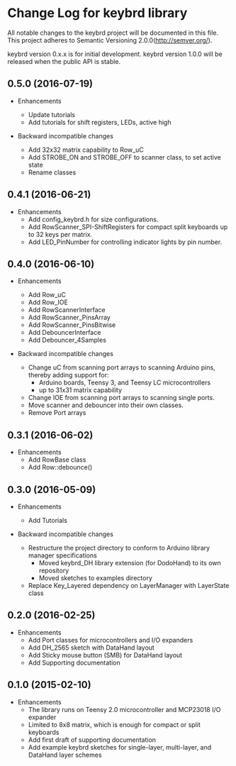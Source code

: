 Change Log for keybrd library
=============================
All notable changes to the keybrd project will be documented in this file.
This project adheres to Semantic Versioning 2.0.0(http://semver.org/).

keybrd version 0.x.x is for initial development.
keybrd version 1.0.0 will be released when the public API is stable.

<!-- Unreleased
------------------ -->

0.5.0 (2016-07-19)
------------------
* Enhancements
  * Update tutorials
  * Add tutorials for shift registers, LEDs, active high

* Backward incompatible changes
  * Add 32x32 matrix capability to Row_uC
  * Add STROBE_ON and STROBE_OFF to scanner class, to set active state
  * Rename classes

0.4.1 (2016-06-21)
------------------
* Enhancements
  * Add config_keybrd.h for size configurations.
  * Add RowScanner_SPI-ShiftRegisters for compact split keyboards up to 32 keys per matrix.
  * Add LED_PinNumber for controlling indicator lights by pin number.

0.4.0 (2016-06-10)
------------------
* Enhancements
  * Add Row_uC
  * Add Row_IOE
  * Add RowScannerInterface
  * Add RowScanner_PinsArray
  * Add RowScanner_PinsBitwise
  * Add DebouncerInterface
  * Add Debouncer_4Samples

* Backward incompatible changes
  * Change uC from scanning port arrays to scanning Arduino pins, thereby adding support for:
    * Arduino boards, Teensy 3, and Teensy LC microcontrollers
    * up to 31x31 matrix capability
  * Change IOE from scanning port arrays to scanning single ports.
  * Move scanner and debouncer into their own classes.
  * Remove Port arrays

0.3.1 (2016-06-02)
------------------
* Enhancements
  * Add RowBase class
  * Add Row::debounce()

0.3.0 (2016-05-09)
------------------
* Enhancements
  * Add Tutorials

* Backward incompatible changes
  * Restructure the project directory to conform to Arduino library manager specifications
    * Moved keybrd_DH library extension (for DodoHand) to its own repository
    * Moved sketches to examples directory
  * Replace Key_Layered dependency on LayerManager with LayerState class

0.2.0 (2016-02-25)
------------------
* Enhancements
  * Add Port classes for microcontrollers and I/O expanders
  * Add DH_2565 sketch with DataHand layout
  * Add Sticky mouse button (SMB) for DataHand layout
  * Add Supporting documentation

0.1.0 (2015-02-10)
------------------
* Enhancements
  * The library runs on Teensy 2.0 microcontroller and MCP23018 I/O expander
  * Limited to 8x8 matrix, which is enough for compact or split keyboards
  * Add first draft of supporting documentation
  * Add example keybrd sketches for single-layer, multi-layer, and DataHand layer schemes
